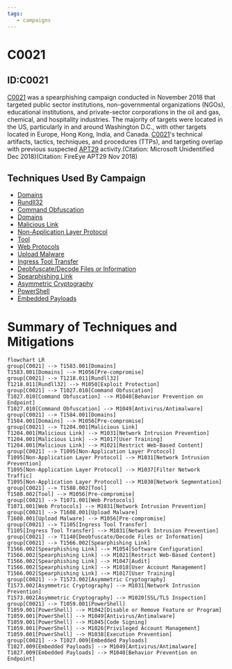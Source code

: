 ```yaml
---
tags:
   - campaigns
---
```

# C0021
## ID:C0021
[C0021](/mitre/campaigns/C0021) was a spearphishing campaign conducted in November 2018 that targeted public sector institutions, non-governmental organizations (NGOs), educational institutions, and private-sector corporations in the oil and gas, chemical, and hospitality industries. The majority of targets were located in the US, particularly in and around Washington D.C., with other targets located in Europe, Hong Kong, India, and Canada. [C0021](/mitre/campaigns/C0021)'s technical artifacts, tactics, techniques, and procedures (TTPs), and targeting overlap with previous suspected [APT29](/mitre/groups/G0016) activity.(Citation: Microsoft Unidentified Dec 2018)(Citation: FireEye APT29 Nov 2018)
## Techniques Used By Campaign
* [Domains](/mitre/techniques/T1583/001)
* [Rundll32](/mitre/techniques/T1218/011)
* [Command Obfuscation](/mitre/techniques/T1027/010)
* [Domains](/mitre/techniques/T1584/001)
* [Malicious Link](/mitre/techniques/T1204/001)
* [Non-Application Layer Protocol](/mitre/techniques/T1095)
* [Tool](/mitre/techniques/T1588/002)
* [Web Protocols](/mitre/techniques/T1071/001)
* [Upload Malware](/mitre/techniques/T1608/001)
* [Ingress Tool Transfer](/mitre/techniques/T1105)
* [Deobfuscate/Decode Files or Information](/mitre/techniques/T1140)
* [Spearphishing Link](/mitre/techniques/T1566/002)
* [Asymmetric Cryptography](/mitre/techniques/T1573/002)
* [PowerShell](/mitre/techniques/T1059/001)
* [Embedded Payloads](/mitre/techniques/T1027/009)

# Summary of Techniques and Mitigations
```mermaid
flowchart LR
group[C0021] --> T1583.001[Domains]
T1583.001[Domains] --> M1056[Pre-compromise]
group[C0021] --> T1218.011[Rundll32]
T1218.011[Rundll32] --> M1050[Exploit Protection]
group[C0021] --> T1027.010[Command Obfuscation]
T1027.010[Command Obfuscation] --> M1040[Behavior Prevention on Endpoint]
T1027.010[Command Obfuscation] --> M1049[Antivirus/Antimalware]
group[C0021] --> T1584.001[Domains]
T1584.001[Domains] --> M1056[Pre-compromise]
group[C0021] --> T1204.001[Malicious Link]
T1204.001[Malicious Link] --> M1031[Network Intrusion Prevention]
T1204.001[Malicious Link] --> M1017[User Training]
T1204.001[Malicious Link] --> M1021[Restrict Web-Based Content]
group[C0021] --> T1095[Non-Application Layer Protocol]
T1095[Non-Application Layer Protocol] --> M1031[Network Intrusion Prevention]
T1095[Non-Application Layer Protocol] --> M1037[Filter Network Traffic]
T1095[Non-Application Layer Protocol] --> M1030[Network Segmentation]
group[C0021] --> T1588.002[Tool]
T1588.002[Tool] --> M1056[Pre-compromise]
group[C0021] --> T1071.001[Web Protocols]
T1071.001[Web Protocols] --> M1031[Network Intrusion Prevention]
group[C0021] --> T1608.001[Upload Malware]
T1608.001[Upload Malware] --> M1056[Pre-compromise]
group[C0021] --> T1105[Ingress Tool Transfer]
T1105[Ingress Tool Transfer] --> M1031[Network Intrusion Prevention]
group[C0021] --> T1140[Deobfuscate/Decode Files or Information]
group[C0021] --> T1566.002[Spearphishing Link]
T1566.002[Spearphishing Link] --> M1054[Software Configuration]
T1566.002[Spearphishing Link] --> M1021[Restrict Web-Based Content]
T1566.002[Spearphishing Link] --> M1047[Audit]
T1566.002[Spearphishing Link] --> M1018[User Account Management]
T1566.002[Spearphishing Link] --> M1017[User Training]
group[C0021] --> T1573.002[Asymmetric Cryptography]
T1573.002[Asymmetric Cryptography] --> M1031[Network Intrusion Prevention]
T1573.002[Asymmetric Cryptography] --> M1020[SSL/TLS Inspection]
group[C0021] --> T1059.001[PowerShell]
T1059.001[PowerShell] --> M1042[Disable or Remove Feature or Program]
T1059.001[PowerShell] --> M1049[Antivirus/Antimalware]
T1059.001[PowerShell] --> M1045[Code Signing]
T1059.001[PowerShell] --> M1026[Privileged Account Management]
T1059.001[PowerShell] --> M1038[Execution Prevention]
group[C0021] --> T1027.009[Embedded Payloads]
T1027.009[Embedded Payloads] --> M1049[Antivirus/Antimalware]
T1027.009[Embedded Payloads] --> M1040[Behavior Prevention on Endpoint]
```